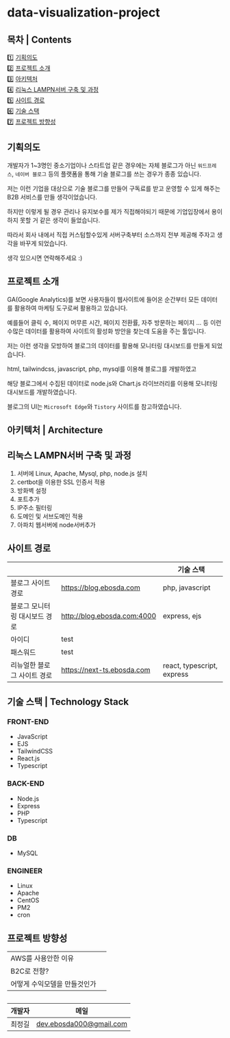 # data-visualization-project
## 목차 | Contents
1️⃣ [기획의도](#-기획의도--project-period) <br/>
2️⃣ [프로젝트 소개](#-프로젝트-소개--project-introduce) <br/>
3️⃣ [아키텍처](#-아키텍처--architecture) <br/>
4️⃣ [리눅스 LAMPN서버 구축 및 과정](#-리눅스-LAMPN서버-구축-및-과정) <br/>
5️⃣ [사이트 경로](#-사이트-경로) <br/>
6️⃣ [기술 스택](#-기술-스택--technology-stack) <br/>
7️⃣ [프로젝트 방향성](#-프로젝트-방향성) <br/>


## 기획의도
개발자가 1~3명인 중소기업이나 스타트업 같은 경우에는 자체 블로그가 아닌 `워드프레스`, `네이버 블로그` 등의 플랫폼을 통해 기술 블로그를 쓰는 경우가 종종 있습니다.

저는 이런 기업을 대상으로 기술 블로그를 만들어 구독료를 받고 운영할 수 있게 해주는 B2B 서비스를 만들 생각이었습니다.

하지만 이렇게 될 경우 관리나 유지보수를 제가 직접해야되기 때문에 기업입장에서 용이하지 못할 거 같은 생각이 들었습니다.

따라서 회사 내에서 직접 커스텀할수있게 서버구축부터 소스까지 전부 제공해 주자고 생각을 바꾸게 되었습니다.

생각 있으시면 연락해주세요 :)


## 프로젝트 소개
GA(Google Analytics)를 보면 사용자들이 웹사이트에 들어온 순간부터 모든 데이터를 활용하여 마케팅 도구로써 활용하고 있습니다. 

예를들어 클릭 수, 페이지 머무른 시간, 페이지 전환률, 자주 방문하는 페이지 … 등 이런 수많은 데이터를 활용하여 사이트의 활성화 방안을 찾는데 도움을 주는 툴입니다.

저는 이런 생각을 모방하여 블로그의 데이터를 활용해 모니터링 대시보드를 만들게 되었습니다.

html, tailwindcss, javascript, php, mysql를 이용해 블로그를 개발하였고 

해당 블로그에서 수집된 데이터로 node.js와 Chart.js 라이브러리를 이용해 모니터링 대시보드를 개발하였습니다.

블로그의 UI는 `Microsoft Edge`와 `Tistory` 사이트를 참고하였습니다.


## 아키텍처 | Architecture


## 리눅스 LAMPN서버 구축 및 과정
1) 서버에 Linux, Apache, Mysql, php, node.js 설치
2) certbot을 이용한 SSL 인증서 적용
3) 방화벽 설정
4) 포트추가
5) IP주소 필터링
6) 도메인 및 서브도메인 적용
7) 아파치 웹서버에 node서버추가


## 사이트 경로
|                                          |                               |  기술 스택                    |
| ---------------------------------------- | ----------------------------- | ----------------------------- |
| 블로그 사이트 경로                         | https://blog.ebosda.com        | php, javascript              |
| 블로그 모니터링 대시보드 경로               | http://blog.ebosda.com:4000    | express, ejs                 |
| 아이디                                    | test                           |                              |
| 패스워드                                  | test                           |                              |
| 리뉴얼한 블로그 사이트 경로                | https://next-ts.ebosda.com      | react, typescript, express   |


## 기술 스택 | Technology Stack
### FRONT-END
- JavaScript
- EJS
- TailwindCSS
- React.js
- Typescript

### BACK-END
- Node.js
- Express
- PHP
- Typescript

### DB
- MySQL
  
### ENGINEER
- Linux
- Apache
- CentOS
- PM2
- cron


## 프로젝트 방향성
<table>
  <tbody>
    <tr>
      <td>AWS를 사용안한 이유</td>
      <td>  </td>
    </tr>
    <tr>
      <td>B2C로 전향?</td>
      <td>  </td>
    </tr>
    <tr>
      <td>어떻게 수익모델을 만들것인가</td>
      <td> </td>
    </tr>
  </tbody>
</table>


## 
| 개발자                                      | 메일                       |
| ------------------------------------------- | -------------------------- |
| 최정길                                       | dev.ebosda000@gmail.com    |  
